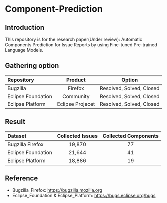 # Component-Prediction

## Introduction
This repository is for the research paper(Under review): Automatic Components Prediction for Issue Reports by using Fine-tuned Pre-trained Language Models.

## Gathering option
| Repository         |      Product     |          Option          |
|:-------------------|:----------------:|:------------------------:|
| Bugzilla           |      Firefox     | Resolved, Solved, Closed |
| Eclipse Foundation |     Community    | Resolved, Solved, Closed |
| Eclipse Platform   | Eclipse Projecet | Resolved, Solved, Closed |
## Result
| Dataset            | Collected Issues | Collected Components |
|:-------------------|:----------------:|:--------------------:|
| Bugzilla Firefox   |      19,870      |          77          |
| Eclipse Foundation |      21,644      |          41          |
| Eclipse Platform   |      18,886      |          19          |

## Reference
- Bugzilla_Firefox: https://bugzilla.mozilla.org
- Eclipse_Foundation & Eclipse_Platform: https://bugs.eclipse.org/bugs
